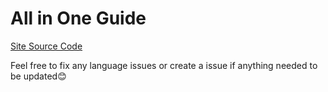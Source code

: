 # All in One Guide 

[Site Source Code](https://squidfunk.github.io/mkdocs-material/)

Feel free to fix any language issues or create a issue if anything needed to be updated😊
